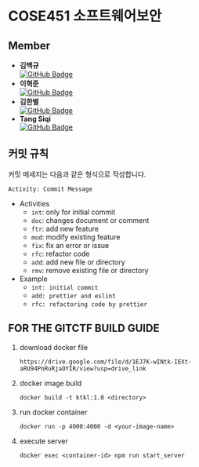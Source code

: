 # COSE451 소프트웨어보안

## Member

- **김백규**  
   [![GitHub Badge](https://img.shields.io/badge/GitHub-181717?&logo=GitHub&logoColor=white&style=for-the-badge&link=https://github.com/centneuf0109)](https://github.com/centneuf0109)
- **이혁준**  
   [![GitHub Badge](https://img.shields.io/badge/GitHub-181717?&logo=GitHub&logoColor=white&style=for-the-badge&link=https://github.com/newxxson)](https://github.com/newxxson)
- **김한별**  
   [![GitHub Badge](https://img.shields.io/badge/GitHub-181717?&logo=GitHub&logoColor=white&style=for-the-badge&link=https://github.com/khan1652)](https://github.com/khan1652)
- **Tang Siqi**  
   [![GitHub Badge](https://img.shields.io/badge/GitHub-181717?&logo=GitHub&logoColor=white&style=for-the-badge&link=https://github.com/NinaT926)](https://github.com/NinaT926)

## 커밋 규칙

커밋 메세지는 다음과 같은 형식으로 작성합니다.

```
Activity: Commit Message
```

- Activities
  - `int`: only for initial commit
  - `doc`: changes document or comment
  - `ftr`: add new feature
  - `mod`: modify existing feature
  - `fix`: fix an error or issue
  - `rfc`: refactor code
  - `add`: add new file or directory
  - `rmv`: remove existing file or directory
- Example
  - `int: initial commit`
  - `add: prettier and eslint`
  - `rfc: refactoring code by prettier`

## FOR THE GITCTF BUILD GUIDE
1. download docker file
   ```
   https://drive.google.com/file/d/1EJ7K-wINtk-IEXt-aRU94PnRuRjaOYIR/view?usp=drive_link
   ```

3. docker image build
    ```
    docker build -t ktkl:1.0 <directory>
    ```
4. run docker container
   ```
   docker run -p 4000:4000 -d <your-image-name>
   ```
5. execute server
   ```
   docker exec <container-id> npm run start_server
   ```
